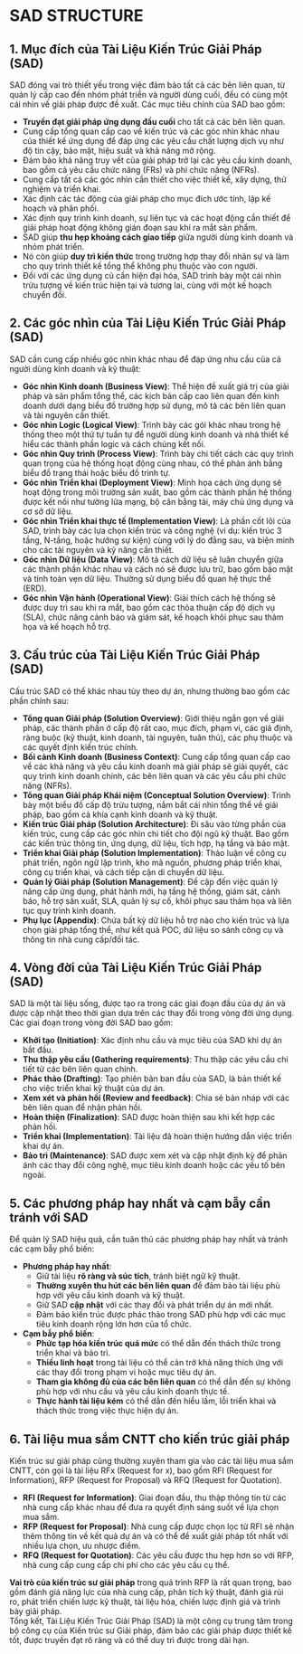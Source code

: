 # SAD STRUCTURE

## 1. Mục đích của Tài Liệu Kiến Trúc Giải Pháp (SAD)  
SAD đóng vai trò thiết yếu trong việc đảm bảo tất cả các bên liên quan, từ quản lý cấp cao đến nhóm phát triển và người dùng cuối, đều có cùng một cái nhìn về giải pháp được đề xuất. Các mục tiêu chính của SAD bao gồm:  
- **Truyền đạt giải pháp ứng dụng đầu cuối** cho tất cả các bên liên quan.  
- Cung cấp tổng quan cấp cao về kiến trúc và các góc nhìn khác nhau của thiết kế ứng dụng để đáp ứng các yêu cầu chất lượng dịch vụ như độ tin cậy, bảo mật, hiệu suất và khả năng mở rộng.  
- Đảm bảo khả năng truy vết của giải pháp trở lại các yêu cầu kinh doanh, bao gồm cả yêu cầu chức năng (FRs) và phi chức năng (NFRs).  
- Cung cấp tất cả các góc nhìn cần thiết cho việc thiết kế, xây dựng, thử nghiệm và triển khai.  
- Xác định các tác động của giải pháp cho mục đích ước tính, lập kế hoạch và phân phối.  
- Xác định quy trình kinh doanh, sự liên tục và các hoạt động cần thiết để giải pháp hoạt động không gián đoạn sau khi ra mắt sản phẩm.  
- SAD giúp **thu hẹp khoảng cách giao tiếp** giữa người dùng kinh doanh và nhóm phát triển.  
- Nó còn giúp **duy trì kiến thức** trong trường hợp thay đổi nhân sự và làm cho quy trình thiết kế tổng thể không phụ thuộc vào con người.  
- Đối với các ứng dụng cũ cần hiện đại hóa, SAD trình bày một cái nhìn trừu tượng về kiến trúc hiện tại và tương lai, cùng với một kế hoạch chuyển đổi.  

## 2. Các góc nhìn của Tài Liệu Kiến Trúc Giải Pháp (SAD)  
SAD cần cung cấp nhiều góc nhìn khác nhau để đáp ứng nhu cầu của cả người dùng kinh doanh và kỹ thuật:  
- **Góc nhìn Kinh doanh (Business View)**: Thể hiện đề xuất giá trị của giải pháp và sản phẩm tổng thể, các kịch bản cấp cao liên quan đến kinh doanh dưới dạng biểu đồ trường hợp sử dụng, mô tả các bên liên quan và tài nguyên cần thiết.  
- **Góc nhìn Logic (Logical View)**: Trình bày các gói khác nhau trong hệ thống theo một thứ tự tuần tự để người dùng kinh doanh và nhà thiết kế hiểu các thành phần logic và cách chúng kết nối.  
- **Góc nhìn Quy trình (Process View)**: Trình bày chi tiết cách các quy trình quan trọng của hệ thống hoạt động cùng nhau, có thể phản ánh bằng biểu đồ trạng thái hoặc biểu đồ trình tự.  
- **Góc nhìn Triển khai (Deployment View)**: Minh họa cách ứng dụng sẽ hoạt động trong môi trường sản xuất, bao gồm các thành phần hệ thống được kết nối như tường lửa mạng, bộ cân bằng tải, máy chủ ứng dụng và cơ sở dữ liệu.  
- **Góc nhìn Triển khai thực tế (Implementation View)**: Là phần cốt lõi của SAD, trình bày các lựa chọn kiến trúc và công nghệ (ví dụ: kiến trúc 3 tầng, N-tầng, hoặc hướng sự kiện) cùng với lý do đằng sau, và biện minh cho các tài nguyên và kỹ năng cần thiết.  
- **Góc nhìn Dữ liệu (Data View)**: Mô tả cách dữ liệu sẽ luân chuyển giữa các thành phần khác nhau và cách nó sẽ được lưu trữ, bao gồm bảo mật và tính toàn vẹn dữ liệu. Thường sử dụng biểu đồ quan hệ thực thể (ERD).  
- **Góc nhìn Vận hành (Operational View)**: Giải thích cách hệ thống sẽ được duy trì sau khi ra mắt, bao gồm các thỏa thuận cấp độ dịch vụ (SLA), chức năng cảnh báo và giám sát, kế hoạch khôi phục sau thảm họa và kế hoạch hỗ trợ.  

## 3. Cấu trúc của Tài Liệu Kiến Trúc Giải Pháp (SAD)  
Cấu trúc SAD có thể khác nhau tùy theo dự án, nhưng thường bao gồm các phần chính sau:  
- **Tổng quan Giải pháp (Solution Overview)**: Giới thiệu ngắn gọn về giải pháp, các thành phần ở cấp độ rất cao, mục đích, phạm vi, các giả định, ràng buộc (kỹ thuật, kinh doanh, tài nguyên, tuân thủ), các phụ thuộc và các quyết định kiến trúc chính.  
- **Bối cảnh Kinh doanh (Business Context)**: Cung cấp tổng quan cấp cao về các khả năng và yêu cầu kinh doanh mà giải pháp sẽ giải quyết, các quy trình kinh doanh chính, các bên liên quan và các yêu cầu phi chức năng (NFRs).  
- **Tổng quan Giải pháp Khái niệm (Conceptual Solution Overview)**: Trình bày một biểu đồ cấp độ trừu tượng, nắm bắt cái nhìn tổng thể về giải pháp, bao gồm cả khía cạnh kinh doanh và kỹ thuật.  
- **Kiến trúc Giải pháp (Solution Architecture)**: Đi sâu vào từng phần của kiến trúc, cung cấp các góc nhìn chi tiết cho đội ngũ kỹ thuật. Bao gồm các kiến trúc thông tin, ứng dụng, dữ liệu, tích hợp, hạ tầng và bảo mật.  
- **Triển khai Giải pháp (Solution Implementation)**: Thảo luận về công cụ phát triển, ngôn ngữ lập trình, kho mã nguồn, phương pháp triển khai, công cụ triển khai, và cách tiếp cận di chuyển dữ liệu.  
- **Quản lý Giải pháp (Solution Management)**: Đề cập đến việc quản lý nâng cấp ứng dụng, phát hành mới, hạ tầng hệ thống, giám sát, cảnh báo, hỗ trợ sản xuất, SLA, quản lý sự cố, khôi phục sau thảm họa và liên tục quy trình kinh doanh.  
- **Phụ lục (Appendix)**: Chứa bất kỳ dữ liệu hỗ trợ nào cho kiến trúc và lựa chọn giải pháp tổng thể, như kết quả POC, dữ liệu so sánh công cụ và thông tin nhà cung cấp/đối tác.  

## 4. Vòng đời của Tài Liệu Kiến Trúc Giải Pháp (SAD)  
SAD là một tài liệu sống, được tạo ra trong các giai đoạn đầu của dự án và được cập nhật theo thời gian dựa trên các thay đổi trong vòng đời ứng dụng. Các giai đoạn trong vòng đời SAD bao gồm:  
- **Khởi tạo (Initiation)**: Xác định nhu cầu và mục tiêu của SAD khi dự án bắt đầu.  
- **Thu thập yêu cầu (Gathering requirements)**: Thu thập các yêu cầu chi tiết từ các bên liên quan chính.  
- **Phác thảo (Drafting)**: Tạo phiên bản ban đầu của SAD, là bản thiết kế cho việc triển khai kỹ thuật của dự án.  
- **Xem xét và phản hồi (Review and feedback)**: Chia sẻ bản nháp với các bên liên quan để nhận phản hồi.  
- **Hoàn thiện (Finalization)**: SAD được hoàn thiện sau khi kết hợp các phản hồi.  
- **Triển khai (Implementation)**: Tài liệu đã hoàn thiện hướng dẫn việc triển khai dự án.  
- **Bảo trì (Maintenance)**: SAD được xem xét và cập nhật định kỳ để phản ánh các thay đổi công nghệ, mục tiêu kinh doanh hoặc các yếu tố bên ngoài.  

## 5. Các phương pháp hay nhất và cạm bẫy cần tránh với SAD  
Để quản lý SAD hiệu quả, cần tuân thủ các phương pháp hay nhất và tránh các cạm bẫy phổ biến:  
- **Phương pháp hay nhất**:  
    - Giữ tài liệu **rõ ràng và súc tích**, tránh biệt ngữ kỹ thuật.  
    - **Thường xuyên thu hút các bên liên quan** để đảm bảo tài liệu phù hợp với yêu cầu kinh doanh và kỹ thuật.  
    - Giữ SAD **cập nhật** với các thay đổi và phát triển dự án mới nhất.  
    - Đảm bảo kiến trúc được phác thảo trong SAD phù hợp với các mục tiêu kinh doanh rộng lớn hơn của tổ chức.  
- **Cạm bẫy phổ biến**:  
    - **Phức tạp hóa kiến trúc quá mức** có thể dẫn đến thách thức trong triển khai và bảo trì.  
    - **Thiếu linh hoạt** trong tài liệu có thể cản trở khả năng thích ứng với các thay đổi trong phạm vi hoặc mục tiêu dự án.  
    - **Tham gia không đủ của các bên liên quan** có thể dẫn đến sự không phù hợp với nhu cầu và yêu cầu kinh doanh thực tế.  
    - **Thực hành tài liệu kém** có thể dẫn đến hiểu lầm, lỗi triển khai và thách thức trong việc thực hiện dự án.  

## 6. Tài liệu mua sắm CNTT cho kiến trúc giải pháp  
Kiến trúc sư giải pháp cũng thường xuyên tham gia vào các tài liệu mua sắm CNTT, còn gọi là tài liệu RFx (Request for x), bao gồm RFI (Request for Information), RFP (Request for Proposal) và RFQ (Request for Quotation).  
- **RFI (Request for Information)**: Giai đoạn đầu, thu thập thông tin từ các nhà cung cấp khác nhau để đưa ra quyết định sáng suốt về lựa chọn mua sắm.  
- **RFP (Request for Proposal)**: Nhà cung cấp được chọn lọc từ RFI sẽ nhận thêm thông tin về kết quả dự án và có thể đề xuất giải pháp tốt nhất với nhiều lựa chọn, ưu nhược điểm.  
- **RFQ (Request for Quotation)**: Các yêu cầu được thu hẹp hơn so với RFP, nhà cung cấp cung cấp chi phí cho các yêu cầu cụ thể.  

**Vai trò của kiến trúc sư giải pháp** trong quá trình RFP là rất quan trọng, bao gồm đánh giá năng lực của nhà cung cấp, phân tích kỹ thuật, đánh giá rủi ro, phát triển chiến lược kỹ thuật, tài liệu hóa, chiến lược định giá và trình bày giải pháp.  
Tổng kết, Tài Liệu Kiến Trúc Giải Pháp (SAD) là một công cụ trung tâm trong bộ công cụ của Kiến trúc sư Giải pháp, đảm bảo các giải pháp được thiết kế tốt, được truyền đạt rõ ràng và có thể duy trì được trong dài hạn.  
